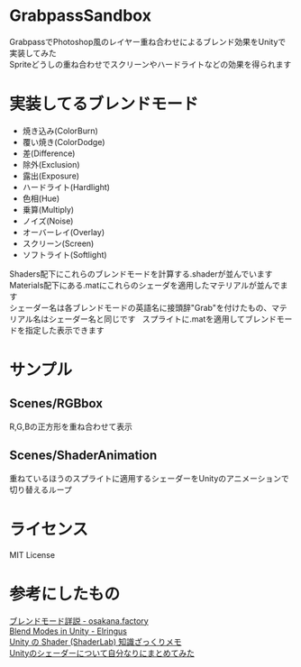 # GrabpassSandbox
GrabpassでPhotoshop風のレイヤー重ね合わせによるブレンド効果をUnityで実装してみた  
Spriteどうしの重ね合わせでスクリーンやハードライトなどの効果を得られます
# 実装してるブレンドモード
- 焼き込み(ColorBurn)
- 覆い焼き(ColorDodge)
- 差(Difference)
- 除外(Exclusion)
- 露出(Exposure)
- ハードライト(Hardlight)
- 色相(Hue)
- 乗算(Multiply)
- ノイズ(Noise)
- オーバーレイ(Overlay)
- スクリーン(Screen)
- ソフトライト(Softlight)

Shaders配下にこれらのブレンドモードを計算する.shaderが並んでいます  
Materials配下にある.matにこれらのシェーダを適用したマテリアルが並んでます  
シェーダー名は各ブレンドモードの英語名に接頭辞"Grab"を付けたもの、マテリアル名はシェーダー名と同じです  
スプライトに.matを適用してブレンドモードを指定した表示できます
# サンプル
## Scenes/RGBbox
R,G,Bの正方形を重ね合わせて表示
## Scenes/ShaderAnimation
重ねているほうのスプライトに適用するシェーダーをUnityのアニメーションで切り替えるループ
# ライセンス
MIT License
# 参考にしたもの
[ブレンドモード詳説 - osakana.factory](https://ofo.jp/osakana/cgtips/blendmode.phtml)  
[Blend Modes in Unity - Elringus](https://elringus.me/blend-modes-in-unity/)  
[Unity の Shader (ShaderLab) 知識ざっくりメモ](http://izmiz.hateblo.jp/entry/2014/02/23/223405)  
[Unityのシェーダーについて自分なりにまとめてみた](http://sssslide.com/speakerdeck.com/esprogram/unityfalsesiedanituitezi-fen-narinimatometemita)
